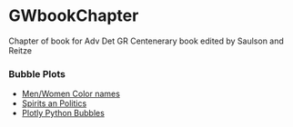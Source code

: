 # GWbookChapter
Chapter of book for Adv Det GR Centenerary book edited by Saulson and Reitze


### Bubble Plots
* [Men/Women Color names](http://www.datapointed.net/visualizations/color/men-women-color-names-d3/)
* [Spirits an Politics](http://xray-delta.com/2014/02/17/spiritual-analytics/)
* [Plotly Python Bubbles](https://plot.ly/python/bubble-charts-tutorial/)
